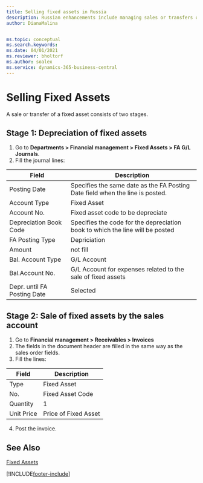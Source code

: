```yaml
---
title: Selling fixed assets in Russia
description: Russian enhancements include managing sales or transfers of fixed assets.
author: DianaMalina


ms.topic: conceptual
ms.search.keywords:
ms.date: 04/01/2021
ms.reviewer: bholtorf
ms.author: soalex
ms.service: dynamics-365-business-central
---
```


# Selling Fixed Assets

A sale or transfer of a fixed asset consists of two stages.

## Stage 1: Depreciation of fixed assets

1. Go to **Departments > Financial management > Fixed Assets > FA G/L Journals**.
2. Fill the journal lines:

| Field                       | Description                                                  |
| --------------------------- | ------------------------------------------------------------ |
| Posting Date                | Specifies the same date as the FA Posting Date field when the line is posted. |
| Account Type                | Fixed Asset                                                  |
| Account No.                 | Fixed asset code to be depreciate                            |
| Depreciation Book Code      | Specifies the code for the depreciation book to which the line will be posted |
| FA Posting Type             | Depriciation                                                 |
| Amount                      | not fill                                                     |
| Bal. Account Type           | G/L Account                                                  |
| Bal.Account No.             | G/L Account for expenses related to the sale of fixed assets |
| Depr. until FA Posting Date | Selected                                                     |

## Stage 2: Sale of fixed assets by the sales account

1. Go to **Financial management > Receivables > Invoices**
2. The fields in the document header are filled in the same way as the sales order fields.
3. Fill the lines:

| Field      | Description          |
| ---------- | -------------------- |
| Type       | Fixed Asset          |
| No.        | Fixed Asset Code     |
| Quantity   | 1                    |
| Unit Price | Price of Fixed Asset |

4. Post the invoice.

## See Also

[Fixed Assets](fixed-assets.md)  


[!INCLUDE[footer-include](../../includes/footer-banner.md)]